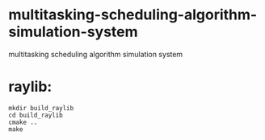 # multitasking-scheduling-algorithm-simulation-system
multitasking scheduling algorithm simulation system

# raylib:
 ```
 mkdir build_raylib
 cd build_raylib
 cmake ..
 make
 ```
